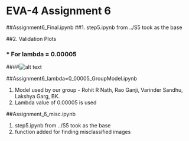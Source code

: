 # EVA-4 Assignment 6

##Assignment6_Final.ipynb
##1. step5.ipynb from ../S5 took as the base

##2. Validation Plots

### *	For lambda = 0.00005
####![alt text](http://url/to/img.png)

##Assignment6_lambda=0_00005_GroupModel.ipynb
1. Model used by our group - Rohit R Nath, Rao Ganji, Varinder Sandhu, Lakshya Garg, BK.
2. Lambda value of 0.00005 is used


##Assignment_6_misc.ipynb
1. step5.ipynb from ../S5 took as the base
2. function added for finding misclassified images


